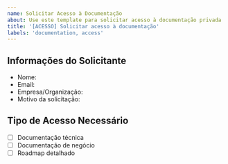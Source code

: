 ```yaml
---
name: Solicitar Acesso à Documentação
about: Use este template para solicitar acesso à documentação privada
title: '[ACESSO] Solicitar acesso à documentação'
labels: 'documentation, access'
---
```


## Informações do Solicitante

- Nome:
- Email:
- Empresa/Organização:
- Motivo da solicitação:

## Tipo de Acesso Necessário

- [ ] Documentação técnica
- [ ] Documentação de negócio
- [ ] Roadmap detalhado
